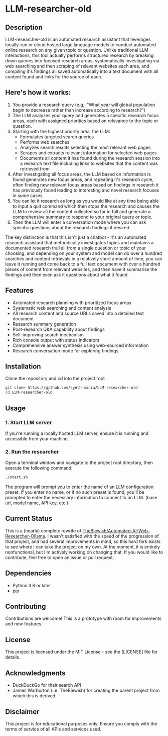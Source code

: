# LLM-researcher-old

## Description
LLM-researcher-old is an automated research assistant that leverages locally-run or cloud hosted large language models to conduct automated online research on any given topic or question. Unlike traditional LLM interactions, this tool actually performs structured research by breaking down queries into focused research areas, systematically investigating via web searching and then scraping of relevant websites each area, and compiling it's findings all saved automatically into a text document with all content found and links for the source of each.

## Here's how it works:

1. You provide a research query (e.g., "What year will global population begin to decrease rather than increase according to research?")
2. The LLM analyzes your query and generates 5 specific research focus areas, each with assigned priorities based on relevance to the topic or question.
3. Starting with the highest priority area, the LLM:
   - Formulates targeted search queries
   - Performs web searches
   - Analyzes search results selecting the most relevant web pages
   - Scrapes and extracts relevant information for selected web pages
   - Documents all content it has found during the research session into a research text file including links to websites that the content was retrieved from
4. After investigating all focus areas, the LLM based on information is found generates new focus areas, and repeating it's research cycle, often finding new relevant focus areas based on findings in research it has previously found leading to interesting and novel research focuses in some cases.
5. You can let it research as long as you would like at any time being able to input a quit command which then stops the research and causes the LLM to review all the content collected so far in full and generate a comprehensive summary to respond to your original query or topic. 
6. Then the LLM will enter a conversation mode where you can ask specific questions about the research findings if desired.

The key distinction is that this isn't just a chatbot - it's an automated research assistant that methodically investigates topics and maintains a documented research trail all from a single question or topic of your choosing, and depending on your system and model can do over a hundred searches and content retrievals in a relatively short amount of time, you can leave it running and come back to a full text document with over a hundred pieces of content from relevant websites, and then have it summarise the findings and then even ask it questions about what it found.

## Features
- Automated research planning with prioritized focus areas
- Systematic web searching and content analysis
- All research content and source URLs saved into a detailed text document
- Research summary generation
- Post-research Q&A capability about findings
- Self-improving search mechanism
- Rich console output with status indicators
- Comprehensive answer synthesis using web-sourced information
- Research conversation mode for exploring findings

## Installation
Clone the repository and cd into the project root

```sh
git clone https://github.com/synth-mania/LLM-researcher-old
cd LLM-researcher-old
```

## Usage

### 1. Start LLM server

If you're running a locally hosted LLM server, ensure it is running and accessible from your machine.

### 2. Run the researcher

Open a terminal window and navigate to the project root directory, then execute the following command:

```sh
./start.sh
```

The program will prompt you to enter the name of an LLM configuration preset. If you enter no name, or if no such preset is found, you'll be prompted to enter the necessary information to connect to an LLM. (base url, model name, API key, etc.)

## Current Status

This is a (nearly) complete rewrite of [TheBlewish/Automated-AI-Web-Researcher-Ollama](https://github.com/TheBlewish/Automated-AI-Web-Researcher-Ollama). I wasn't satisfied with the speed of the progression of that project, and had several improvements in mind, so this hard fork exists to see where I can take the project on my own. At the moment, it is entirely nonfunctional, but I'm actively working on changing that. If you would like to contribute, feel free to open an issue or pull request.

## Dependencies
- Python 3.8 or later
- pip

## Contributing
Contributions are welcome! This is a prototype with room for improvements and new features.

## License
This project is licensed under the MIT License - see the [LICENSE] file for details.

## Acknowledgments
- DuckDuckGo for their search API
- James Warburton (i.e. TheBlewish) for creating the parent project from which this is derived.

## Disclaimer
This project is for educational purposes only. Ensure you comply with the terms of service of all APIs and services used.
